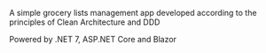 A simple grocery lists management app developed according to the principles of Clean Architecture and DDD

Powered by .NET 7, ASP.NET Core and Blazor